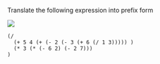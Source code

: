 Translate the following expression into prefix form

![](http://mitpress.mit.edu/sicp/full-text/book/ch1-Z-G-3.gif)

    (/
      (+ 5 4 (+ (- 2 (- 3 (+ 6 (/ 1 3))))) )
      (* 3 (* (- 6 2) (- 2 7)))
    )
